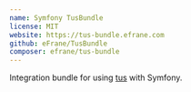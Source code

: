```yaml
---
name: Symfony TusBundle
license: MIT
website: https://tus-bundle.efrane.com
github: eFrane/TusBundle
composer: efrane/tus-bundle
---
```


Integration bundle for using [tus](http://tus.io) with Symfony.
